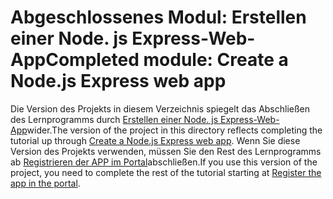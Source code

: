 # <a name="completed-module-create-a-nodejs-express-web-app"></a><span data-ttu-id="2ca1c-101">Abgeschlossenes Modul: Erstellen einer Node. js Express-Web-App</span><span class="sxs-lookup"><span data-stu-id="2ca1c-101">Completed module: Create a Node.js Express web app</span></span>

<span data-ttu-id="2ca1c-102">Die Version des Projekts in diesem Verzeichnis spiegelt das Abschließen des Lernprogramms durch [Erstellen einer Node. js Express-Web-App](https://docs.microsoft.com/graph/training/node-tutorial?tutorial-step=1)wider.</span><span class="sxs-lookup"><span data-stu-id="2ca1c-102">The version of the project in this directory reflects completing the tutorial up through [Create a Node.js Express web app](https://docs.microsoft.com/graph/training/node-tutorial?tutorial-step=1).</span></span> <span data-ttu-id="2ca1c-103">Wenn Sie diese Version des Projekts verwenden, müssen Sie den Rest des Lernprogramms ab [Registrieren der APP im Portal](https://docs.microsoft.com/graph/training/node-tutorial?tutorial-step=2)abschließen.</span><span class="sxs-lookup"><span data-stu-id="2ca1c-103">If you use this version of the project, you need to complete the rest of the tutorial starting at [Register the app in the portal](https://docs.microsoft.com/graph/training/node-tutorial?tutorial-step=2).</span></span>